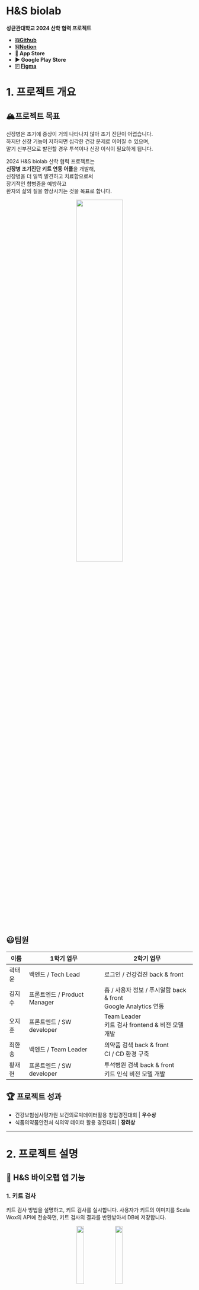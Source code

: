 # H&S biolab

**성균관대학교 2024 산학 협력 프로젝트** 

<aside>

- **🇬[Github](https://github.com/H-S-Biolab)**
- **🇳[Notion](https://cookie-process-67f.notion.site/)**
- ** App Store** 
- **▶ Google Play Store**
- **🇫 [Figma](https://www.figma.com/design/LcEW0oalIVIRfc4RlFhhjx/2024_SKKU_H%26Sbiolab_%EC%82%B0%ED%95%99%ED%98%91%EB%A0%A5%ED%94%84%EB%A1%9C%EC%A0%9D%ED%8A%B8?node-id=1650-3879&p=f&t=jijAtUDrlEp4BoYg-0)**

</aside>


# 1. 프로젝트 개요

## 🏔️프로젝트 목표

<aside>

신장병은 초기에 증상이 거의 나타나지 않아 조기 진단이 어렵습니다.  
하지만 신장 기능이 저하되면 심각한 건강 문제로 이어질 수 있으며,  
말기 신부전으로 발전할 경우 투석이나 신장 이식이 필요하게 됩니다.

2024 H&S biolab 산학 협력 프로젝트는  
**신장병 조기진단 키트 연동 어플**을 개발해,  
신장병을 더 일찍 발견하고 치료함으로써  
장기적인 합병증을 예방하고  
환자의 삶의 질을 향상시키는 것을 목표로 합니다.

</aside>

<div align="center">
  <img src="readme_assets/HS%25E1%2584%2587%25E1%2585%25A1%25E1%2584%258B%25E1%2585%25B5%25E1%2584%258B%25E1%2585%25A9%25E1%2584%2585%25E1%2585%25A2%25E1%2586%25B8.png" width="50%" />
</div>

## 😃팀원

<table>
  <thead>
    <tr>
      <th>이름</th>
      <th>1학기 업무</th>
      <th>2학기 업무</th>
    </tr>
  </thead>
  <tbody>
    <tr>
      <td>곽태윤</td>
      <td>백엔드 / Tech Lead</td>
      <td>로그인 / 건강검진 back &amp; front</td>
    </tr>
    <tr>
      <td>김지수</td>
      <td>프론트엔드 / Product Manager</td>
      <td>홈 / 사용자 정보 / 푸시알람 back &amp; front<br/>Google Analytics 연동</td>
    </tr>
    <tr>
      <td>오지훈</td>
      <td>프론트엔드 / SW developer</td>
      <td>Team Leader<br/>키트 검사 frontend &amp; 비전 모델 개발</td>
    </tr>
    <tr>
      <td>최한송</td>
      <td>백엔드 / Team Leader</td>
      <td>의약품 검색 back &amp; front<br/>CI / CD 환경 구축</td>
    </tr>
    <tr>
      <td>황재현</td>
      <td>프론트엔드 / SW developer</td>
      <td>투석병원 검색 back &amp; front<br/>키트 인식 비전 모델 개발</td>
    </tr>
  </tbody>
</table>

## 🏆 프로젝트 성과

- 건강보험심사평가원 보건의료빅데이터활용 창업경진대회 | **우수상**
- 식품의약품안전처 식의약 데이터 활용 경진대회 | **장려상**

---

# 2. 프로젝트 설명

## 🔎 H&S 바이오랩 앱 기능

### 1. 키트 검사

키트 검사 방법을 설명하고, 키트 검사를 실시합니다. 사용자가 키트의 이미지를 Scala Wox의 API에 전송하면, 키트 검사의 결과를 반환받아서 DB에 저장합니다.

<div align="center">
  <img src="readme_assets/KakaoTalk_Photo_2024-12-31-14-13-15_015.jpeg" width="20%" />
  <img src="readme_assets/KakaoTalk_Photo_2024-12-31-14-13-15_016.jpeg" width="20%" />
</div>

### 2. 건강검진 불러오기

[Codef API의 건강검진 API](https://developer.codef.io/products/public/each/pp/nhis-health-check)를 통해 보건복지부에서 사용자의 건강검진 기록과 결과 PDF를 불러옵니다. 불러온 결과를 분석하고, 신장병과 긴밀히 연관된 기저질환·성인병 분석도 진행할 예정입니다.

<div align="center">
  <img src="readme_assets/KakaoTalk_Photo_2024-12-31-14-13-15_023.jpeg" width="20%" />
  <img src="readme_assets/KakaoTalk_Photo_2024-12-31-14-13-15_018.jpeg" width="20%" />
</div>

### 3. 혈액검사 기록하기

신장병 고위험군 혹은 환자는 정기적으로 혈액검사를 실시합니다. 앱에서 혈액검사 결과를 기록하고, 분석 결과를 제공합니다.

<div align="center">
  <img src="readme_assets/KakaoTalk_Photo_2024-12-31-14-13-15_023.jpeg" width="20%" />
  <img src="readme_assets/KakaoTalk_Photo_2024-12-31-14-13-15_022.jpeg" width="20%" />
</div>

### 4. 나의 콩팥 건강 분석

건강검진 및 혈액검사 기록을 통해 사용자의 콩팥 기능을 종합 분석합니다.

<div align="center">
  <img src="readme_assets/KakaoTalk_Photo_2024-12-31-14-13-14_006.jpeg" width="20%" />
  <img src="readme_assets/KakaoTalk_Photo_2024-12-31-14-13-14_009.jpeg" width="20%" />
</div>

### 5. 데일리 체크

콩팥 상태를 매일 체크할 수 있는 6가지 항목을 제공하며, 3개 이상 위험 신호가 감지되면 키트 검사를 유도합니다.

<div align="center">
  <img src="readme_assets/KakaoTalk_Photo_2024-12-31-14-13-14_006.jpeg" width="20%" />
  <img src="readme_assets/KakaoTalk_Photo_2024-12-31-14-13-14_010.jpeg" width="20%" />
</div>

### 6. 투석 병원 검색

[혈액투석 적정성 평가 등급](https://www.hira.or.kr/ra/hosp/getHealthMap.do?pgmid=HIRAA030002010000&WT.gnb=%EB%B3%91%EC%9B%90+%C2%B7+%EC%95%BD%EA%B5%AD%EC%B0%BE%EA%B8%B0#a)을 참고하여  주변 투석 병원을 검색할 수 있습니다. 거리, 등급, 병원 종류 등의 필터가 제공되며, 자주 찾는 병원은 즐겨찾기로 지정할 수 있습니다.

<div align="center">
  <img src="readme_assets/KakaoTalk_Photo_2024-12-31-14-13-15_024.jpeg" width="20%" />
  <img src="readme_assets/KakaoTalk_Photo_2024-12-31-14-13-15_025.jpeg" width="20%" />
</div>

### 7. 의약품 검색
**[식품의약품안전처 의약품 데이터](https://www.data.go.kr/data/15075057/openapi.do)를 바탕**으로 의약품을 검색할 수 있습니다. [대한약사협회 신장병 위해 성분 정보](https://www.health.kr/Menu.PharmReview/_uploadfiles/Safety%20Report_%EC%8B%A0%EC%9E%A5%EC%97%90%20%EC%98%81%ED%96%A5%EC%9D%84%20%EB%AF%B8%EC%B9%98%EB%8A%94%20%EC%95%BD%EB%AC%BC%20%EC%95%88%EC%A0%84%EC%84%B1%20%EC%A0%95%EB%B3%B4.pdf)도 참고하여, 어떤 의약품이 신장에 해로운지 안내합니다.

<div align="center">
  <img src="readme_assets/KakaoTalk_Photo_2024-12-31-14-13-16_027.jpeg" width="20%" /> 
  <img src="readme_assets/KakaoTalk_Photo_2024-12-31-14-13-16_028.jpeg" width="20%" />
</div>


---

## 👤 사용자 다이어그램
<div align="center">
  <img src="readme_assets/Frame.png" width="100%" />
</div>

## 🏗️ 앱 구성도

![구성도.png](readme_assets/arch.png)

# 📂 프론트엔드 디렉터리

<aside>

## 전체 디렉터리 구조

- 디렉터리 구조
    
    ```jsx
    /assets
      └── [fonts                                   --> 폰트 상세](https://www.notion.so/assets-fonts-16d120bb73308052b589c3924ba7c80e?pvs=21)
    /src
      ├── components
      │   ├── ModalComponent.js
      │   ├── dataUtils.js
      │   ├── devButton.js
      │   ├── [homeContext.js                      --> 홈 관리 context 상세](https://www.notion.so/components-homeContext-16d120bb733080849650ef84d12897af?pvs=21)
      ├── images
      ├── [navigation                              --> 네비게이션 상세](https://www.notion.so/navigation-16d120bb73308053b4e2e6ff238119c1?pvs=21)
      │   ├── navigation_with_tabs_styles.js
      │   ├── navigation_with_tabs.js
      │   ├── navigation_without_tabs_styles.js
      │   └── navigation_without_tabs.js
      ├── screens
      │   ├── [examin_record                       --> 검진기록 탭 상세](https://www.notion.so/screens-examine_record-16d120bb733080c092a3c8533e6548ba?pvs=21)
      │   │   ├── authentication_1
      │   │   ├── authentication_2
      │   │   ├── authentication_3
      │   │   ├── blood_test_specifics
      │   │   ├── health_checkup_specifics
      │   │   ├── index.js
      │   │   └── styles.js
      │   ├── [home                                --> 홈 탭 상세](https://www.notion.so/screens-home-16d120bb73308018a9b7ca7b86787544?pvs=21)
      │   │   ├── daily_check
      │   │   ├── kidney_info
      │   │   ├── manage_account
      │   │   ├── my_profile
      │   │   ├── set_push_alarm
      │   │   ├── index.js
      │   │   └── styles.js
      │   ├── [hospital                            --> 투석병원검색 탭 상세](https://www.notion.so/screens-hospital-16d120bb7330806d951ddddb04938f4e?pvs=21)
      │   │   ├── assets
      │   │   ├── FilterModal.js
      │   │   ├── index.js
      │   │   └── styles.js
      │   ├── [kit                                 --> 키트 탭 상세](https://www.notion.so/screens-kit-16d120bb733080a588dff0c3eeb50b46?pvs=21)
      │   │   ├── kit_guide_1
      │   │   ├── kit_guide_2
      │   │   ├── kit_test
      │   │   ├── index.js
      │   │   └── styles.js
      │   ├── [login                               --> 로그인 탭 상세](https://www.notion.so/screens-login-16d120bb73308061956cf9466eb7fc3e?pvs=21)
      │   │   ├── firebaseConfig.js
      │   │   ├── get_kidney_info.js
      │   │   ├── get_underlying_disease_info.js
      │   │   ├── get_usr_info.js
      │   │   ├── index.js
      │   │   └── login.js
      │   └── [medicine                            --> 의약품검색 탭 상세](https://www.notion.so/screens-medicine-16d120bb7330803b8edfdb2a38fdba46?pvs=21)
      │       ├── medicine_specifics
      │       ├── index.js
      │       └── styles.js
      ├── [theme.js                                --> 앱 테마 & 폰트 상세](https://www.notion.so/src-theme-js-16d120bb73308048b7a1efe68aafc418?pvs=21)
    [/App.js                                       --> 앱 시작 네비게이션 상세](https://www.notion.so/navigation-16d120bb73308053b4e2e6ff238119c1?pvs=21)
    ```
    

## 요약

- 핵심 디렉터리 구조
    - 로그인 화면: src/screens/login
    - 홈 탭: src/screens/home
    - 키트 탭: src/screens/kit
    - 검진 탭: src/screens/examin_record
    - 병원검색 탭: src/screens/hospital
    - 의약품 검색 탭:  src/screens/medicine
    - 페이지 네비게이션: src/navigation
</aside>

---

# 🪜 네비게이션 구조

<aside>

하단바가 있는 화면의 경우 **navigation_with_tabs.js** 네비게이션에서 불러오고

하단바가 없는 화면의 경우 **navigation_without_tabs.js** 네비게이션에서 불러와서

**App.js** 네비게이션에서 위의 두 네비게이션을 불러온다. 

- 전체 구조
    
    ```jsx
    App.js
    ├── Login1: src/screens/login/index.js
    ├── Login2: src/screens/login/login.js
    ├── GetUserInfo: src/screens/login/get_usr_info.js
    ├── GetKidneyInfo: src/screens/login/get_kidney_info.js
    ├── GetUnderlyingDiseaseInfo: src/screens/login/get_underlying_disease_info.js
    ├── BottomNavigation: navigation_with_tabs.js
    │   ├── Home: src/screens/home/index.js
    │   ├── Kit: src/screens/kit/index.js
    │   ├── Examin_record: src/screens/examin_record/index.js
    │   ├── Hospital: src/screens/hospital/index.js
    │   ├── Medicine: src/screens/medicine/index.js
    ├── NavigationWithoutTabs: navigation_without_tabs.js
    │   ├── authentication_1: src/screens/examin_record/authentication_1/index.js
    │   ├── authentication_2: src/screens/examin_record/authentication_2/index.js
    │   ├── authentication_3: src/screens/examin_record/authentication_3/index.js
    │   ├── blood_test_specifics: src/screens/examin_record/blood_test_specifics/index.js
    │   ├── blood_test_input: src/screens/examin_record/blood_test_input/index.js
    │   ├── medicine_specifics: src/screens/medicine/medicine_specifics/index.js
    │   ├── kit_guide_1: src/screens/kit/kit_guide_1/index.js
    │   ├── kit_guide_2: src/screens/kit/kit_guide_2/index.js
    │   ├── kit_test: src/screens/kit/kit_test/index.js
    │   ├── daily_check: src/screens/home/daily_check/index.js
    │   ├── my_profile: src/screens/home/my_profile/index.js
    │   ├── manage_account: src/screens/home/manage_account/index.js
    │   ├── set_push_alarm: src/screens/home/set_push_alarm/index.js
    │   ├── kidney_info: src/screens/home/kidney_info/index.js
    │   ├── HealthCheckupSpecifics: src/screens/examin_record/health_checkup_specifics/index.js
    
    ```
    
</aside>

---

# ⚠️ 프론트엔드 개발 규칙 (Code Convention)

<aside>

- 개발 규칙
    1. Component와 Styles 구분
        
        모든 화면은 index.js와 syles.js를 분리한다. (로그인 화면 제외)
        
    2. theme.js로 폰트 및 테마 적용
        
        styles.js에서 theme.js를 import해서 폰트와 테마를 적용한다.
        
    3. 모든 컴포넌트 상대 크기 개발
        
        ```jsx
        const width_ratio = Dimensions.get('screen').width / 390;
        const height_ratio = Dimensions.get('screen').height / 844;
        ```
        
        위의 코드를 통해 styles.js에서 모든 컴포넌트를 상대 크기로 구성한다. 
        
</aside>

---

## 🔎 프론트엔드 & 백엔드 세부 설명

<aside>

[프론트엔드](https://www.notion.so/16d120bb7330808aa9ffe7f1e1f67c91?pvs=21)

- [코드 상세 설명](https://www.notion.so/16d120bb73308082b243f1bef78d342b?pvs=21)
- [Scala Wox API 설명](https://www.notion.so/ScalaWox-API-16d120bb733080aaa6d4dd7ae25b1744?pvs=21)
- [IOS 빌드 환경](https://www.notion.so/IOS-16d120bb733080bbad83f7260558bf96?pvs=21)
- [로그인 정책 설명](https://www.notion.so/16d120bb733080d7896ef6d73f45d21f?pvs=21)
- [푸시 알람 구현 설명](https://www.notion.so/16d120bb733080b3b965e7f2e32f999e?pvs=21)

</aside>

<aside>

[백엔드](https://www.notion.so/16d120bb733080e598dcec073759ff49?pvs=21)

- [API 명세](https://www.notion.so/API-16d120bb7330802d80b4ea6fc5287345?pvs=21)
- [CI / CD](https://www.notion.so/CI-CD-16d120bb733080888f9ded5b96bb350e?pvs=21)
- [백엔드 프로세스 & 포트 설명](https://www.notion.so/16d120bb73308088b755dcad38e01745?pvs=21)
- [AWS 계정 관리](https://www.notion.so/AWS-16d120bb73308010a7fadfc4e527be23?pvs=21)
- [Codef API 키 관리](https://www.notion.so/Codef-API-16d120bb7330804f979ff25f2778b97d?pvs=21)
- [의약품 DB 설명](https://www.notion.so/DB-16d120bb7330808084a1d874c7887355?pvs=21)
- [투석병원 DB 설명](https://www.notion.so/DB-16d120bb733080fdaabfe0409af6a5fc?pvs=21)
- [사용자 DB 설명](https://www.notion.so/DB-16d120bb7330802ea48bf4ef973d247b?pvs=21)

</aside>

